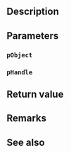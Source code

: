 ## Description

## Parameters

### `pObject`

### `pHandle`

## Return value

## Remarks

## See also